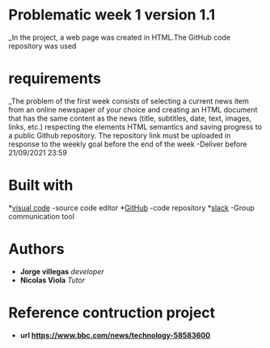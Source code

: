 # Problematic week 1 version 1.1
_In the project, a web page was created in HTML.The GitHub code repository was used
# requirements
_The problem of the first week consists of selecting a current news item from an online newspaper of your choice and creating an HTML document that has the same content as the news (title, subtitles, date, text, images, links, etc.) respecting the elements HTML semantics and saving progress to a public Github repository. The repository link must be uploaded in response to the weekly goal before the end of the week 
-Deliver before 21/09/2021 23:59

# Built with
*[visual code](https://code.visualstudio.com/) -source code editor
*[GitHub](https://github.com/) -code repository 
*[slack](https://slack.com/intl/es-ar/) -Group communication tool
# Authors
 * **Jorge villegas** *developer*
 * **Nicolas Viola** *Tutor*
# Reference contruction project  
* **url https://www.bbc.com/news/technology-58583600**